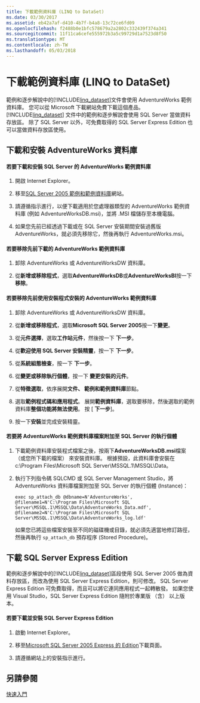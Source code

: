 ```yaml
---
title: 下載範例資料庫 (LINQ to DataSet)
ms.date: 03/30/2017
ms.assetid: eb42a7af-d410-4b7f-b4a8-13c72ce6fd09
ms.openlocfilehash: f2488b0e1bfc578679a2a2802c332439f374a341
ms.sourcegitcommit: 11f11ca6cefe555972b3a5c99729d1a7523d8f50
ms.translationtype: MT
ms.contentlocale: zh-TW
ms.lasthandoff: 05/03/2018
---
```

# <a name="downloading-sample-databases-linq-to-dataset"></a>下載範例資料庫 (LINQ to DataSet)
範例和逐步解說中的[!INCLUDE[linq_dataset](../../../../includes/linq-dataset-md.md)]文件會使用 AdventureWorks 範例資料庫。 您可以從 Microsoft 下載網站免費下載這個產品。 [!INCLUDE[linq_dataset](../../../../includes/linq-dataset-md.md)] 文件中的範例和逐步解說會使用 SQL Server 當做資料存放區。 除了 SQL Server 以外，可免費取得的 SQL Server Express Edition 也可以當做資料存放區使用。  
  
## <a name="downloading-and-installing-the-adventureworks-database"></a>下載和安裝 AdventureWorks 資料庫  
  
#### <a name="to-download-and-install-the-adventureworks-sample-database-for-sql-server"></a>若要下載和安裝 SQL Server 的 AdventureWorks 範例資料庫  
  
1.  開啟 Internet Explorer。  
  
2.  移至[SQL Server 2005 範例和範例資料庫](http://go.microsoft.com/fwlink/?linkid=31046)網站。  
  
3.  請遵循指示進行，以便下載適用於您處理器類型的 AdventureWorks 範例資料庫 (例如 AdventureWorksDB.msi)，並將 .MSI 檔儲存至本機電腦。  
  
4.  如果您先前已經透過下載或在 SQL Server 安裝期間安裝過舊版 AdventureWorks，就必須先移除它，然後再執行 AdventureWorks.msi。  
  
#### <a name="to-remove-a-previous-download-of-an-adventureworks-sample-database"></a>若要移除先前下載的 AdventureWorks 範例資料庫  
  
1.  卸除 AdventureWorks 或 AdventureWorksDW 資料庫。  
  
2.  從**新增或移除程式**，選取**AdventureWorksDB**或**AdventureWorksBI**按一下**移除**。  
  
#### <a name="to-remove-an-adventureworks-sample-database-previously-installed-using-setup"></a>若要移除先前使用安裝程式安裝的 AdventureWorks 範例資料庫  
  
1.  卸除 AdventureWorks 或 AdventureWorksDW 資料庫。  
  
2.  從**新增或移除程式**，選取**Microsoft SQL Server 2005**按一下**變更**。  
  
3.  從**元件選擇**，選取**工作站元件**，然後按一下 **下一步**。  
  
4.  從**歡迎使用 SQL Server 安裝精靈**，按一下 **下一步**。  
  
5.  從**系統組態檢查**，按一下 **下一步**。  
  
6.  從**變更或移除執行個體**，按一下 **變更安裝的元件**。  
  
7.  從**特徵選取**，依序展開**文件、 範例和範例資料庫**節點。  
  
8.  選取**範例程式碼和應用程式**。 展開**範例資料庫**，選取要移除，然後選取的範例資料庫**整個功能將無法使用**。 按 [ **下一步**]。  
  
9. 按一下**安裝**並完成安裝精靈。  
  
#### <a name="to-attach-the-adventureworks-sample-database-files-to-an-instance-of-sql-server"></a>若要將 AdventureWorks 範例資料庫檔案附加至 SQL Server 的執行個體  
  
1.  下載範例資料庫安裝程式檔案之後，按兩下**AdventureWorksDB.msi**檔案 （或您所下載的檔案） 來安裝資料庫。 根據預設，此資料庫會安裝在 c:\Program Files\Microsoft SQL Server\MSSQL.1\MSSQL\Data。  
  
2.  執行下列指令碼 SQLCMD 或 SQL Server Management Studio，將 AdventureWorks 資料庫檔案附加至 SQL Server 的執行個體 (Instance)：  
  
    ```  
    exec sp_attach_db @dbname=N'AdventureWorks', @filename1=N'C:\Program Files\Microsoft SQL Server\MSSQL.1\MSSQL\Data\AdventureWorks_Data.mdf', @filename2=N'C:\Program Files\Microsoft SQL Server\MSSQL.1\MSSQL\Data\AdventureWorks_log.ldf'  
    ```  
  
     如果您已將這些檔案安裝至不同的磁碟機或目錄，就必須先適當地修訂路徑，然後再執行 `sp_attach_db` 預存程序 (Stored Procedure)。  
  
## <a name="downloading-sql-server-express-edition"></a>下載 SQL Server Express Edition  
 範例和逐步解說中的[!INCLUDE[linq_dataset](../../../../includes/linq-dataset-md.md)]區段使用 SQL Server 2005 做為資料存放區，而改為使用 SQL Server Express Edition，則可修改。 SQL Server Express Edition 可免費取得，而且可以將它連同應用程式一起轉散發。 如果您使用 Visual Studio，SQL Server Express Edition 隨附於專業版 （含） 以上版本。  
  
#### <a name="to-download-and-install-sql-server-express-edition"></a>若要下載並安裝 SQL Server Express Edition  
  
1.  啟動 Internet Explorer。  
  
2.  移至[Microsoft SQL Server 2005 Express 的 Edition](http://go.microsoft.com/fwlink/?LinkID=31070)下載頁面。  
  
3.  請遵循網站上的安裝指示進行。  
  
## <a name="see-also"></a>另請參閱  
 [快速入門](../../../../docs/framework/data/adonet/getting-started-linq-to-dataset.md)
